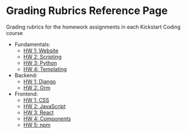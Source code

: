 # Grading Rubrics Reference Page

Grading rubrics for the homework assignments in each Kickstart Coding course

- Fundamentals: 
  - [HW 1: Website](1-fundamentals/homework-1-website.md)
  - [HW 2: Scripting](1-fundamentals/homework-2-scripting.md)
  - [HW 3: Python](1-fundamentals/homework-3-python.md)
  - [HW 4: Templating](1-fundamentals/homework-4-templating.md)
- Backend: 
  - [HW 1: Django](2-backend/homework-1-django.md)
  - [HW 2: Orm](2-backend/homework-2-orm.md)
- Frontend: 
  - [HW 1: CSS](3-frontend/homework-1-css.md)
  - [HW 2: JavaScript](3-frontend/homework-2-javascript.md)
  - [HW 3: React](3-frontend/homework-3-react.md)
  - [HW 4: Components](3-frontend/homework-4-components.md)
  - [HW 5: npm](3-frontend/homework-5-npm.md)